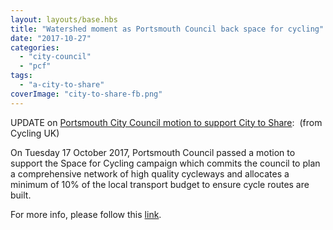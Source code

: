 ```yaml
---
layout: layouts/base.hbs
title: "Watershed moment as Portsmouth Council back space for cycling"
date: "2017-10-27"
categories: 
  - "city-council"
  - "pcf"
tags: 
  - "a-city-to-share"
coverImage: "city-to-share-fb.png"
---
```


UPDATE on [Portsmouth City Council motion to support City to Share](https://e-activist.com/page/15054/action/1?ea.tracking.id=CLIPS):  (from Cycling UK)

On Tuesday 17 October 2017, Portsmouth Council passed a motion to support the Space for Cycling campaign which commits the council to plan a comprehensive network of high quality cycleways and allocates a minimum of 10% of the local transport budget to ensure cycle routes are built.

For more info, please follow this [link](https://www.cyclinguk.org/blog/watershed-moment-portsmouth-council-back-space-cycling).
